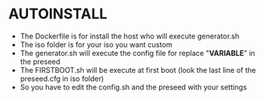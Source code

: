 # AUTOINSTALL
- The Dockerfile is for install the host who will execute generator.sh
- The iso folder is for your iso you want custom
- The generator.sh will execute the config file for replace "__VARIABLE__" in the preseed
- The FIRSTBOOT.sh will be execute at first boot (look the last line of the preseed.cfg in iso folder)
- So you have to edit the config.sh and the preseed with your settings 



